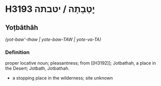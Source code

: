 # H3193 יׇטְבָתָה / יטבתה

## Yoṭbâthâh

_(yot-baw'-thaw | yote-baw-TAW | yote-va-TA)_

### Definition

proper locative noun; pleasantness; from [[H3192]]; Jotbathah, a place in the Desert; Jotbath, Jotbathah.

- a stopping place in the wilderness; site unknown
